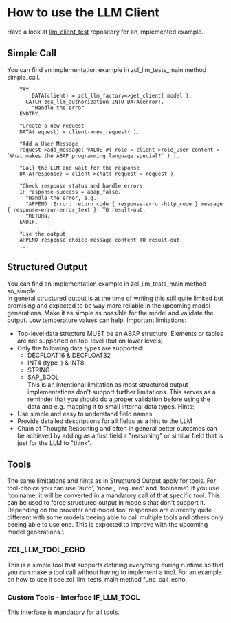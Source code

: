 # How to use the LLM Client

Have a look at [llm_client_test](https://github.com/abap-ai/llm_client_tests) repository for an implemented example.

## Simple Call

You can find an implementation example in zcl_llm_tests_main method simple_call.

```abap
    TRY.
        DATA(client) = zcl_llm_factory=>get_client( model ).
      CATCH zcx_llm_authorization INTO DATA(error).
        "Handle the error
    ENDTRY.

    "Create a new request
    DATA(request) = client->new_request( ).

    "Add a User Message
    request->add_message( VALUE #( role = client->role_user content = `What makes the ABAP programming language special?` ) ).

    "Call the LLM and wait for the response
    DATA(response) = client->chat( request = request ).

    "Check response status and handle errors
    IF response-success = abap_false.
      "Handle the error, e.g.:
      "APPEND |Error: return code { response-error-http_code } message { response-error-error_text }| TO result-out.
      "RETURN.
    ENDIF.

    "Use the output
    APPEND response-choice-message-content TO result-out.
    ...
```

## Structured Output

You can find an implementation example in zcl_llm_tests_main method so_simple.\
In general structured output is at the time of writing this still quite limited but promising and expected to be way more reliable in the upcoming model generations. Make it as simple as possible for the model and validate the output. Low temperature values can help.
Important limitations:

- Top-level data structure MUST be an ABAP structure. Elements or tables are not supported on top-level (but on lower levels).
- Only the following data types are supported:
  - DECFLOAT16 & DECFLOAT32
  - INT4 (type i) & INT8
  - STRING
  - SAP_BOOL\
    This is an intentional limitation as most structured output implementations don't support further limitations. This serves as a reminder that you should do a proper validation before using the data and e.g. mapping it to small internal data types.
Hints:
- Use simple and easy to understand field names
- Provide detailed descriptions for all fields as a hint to the LLM
- Chain of Thought Reasoning and often in general better outcomes can be achieved by adding as a first field a "reasoning" or similar field that is just for the LLM to "think".

## Tools

The same limitations and hints as in Structured Output apply for tools. For tool-choice you can use 'auto', 'none', 'required' and 'toolname'. If you use 'toolname' it will be converted in a mandatory call of that specific tool. This can be used to force structured output in models that don't support it.\
Depending on the provider and model tool responses are currently quite different with some models beeing able to call multiple tools and others only beeing able to use one. This is expected to improve with the upcoming model generations.\

### ZCL_LLM_TOOL_ECHO

This is a simple tool that supports defining everything during runtime so that you can make a tool call without having to implement a tool. For an example on how to use it see zcl_llm_tests_main method func_call_echo.

### Custom Tools - Interface IF_LLM_TOOL

This interface is mandatory for all tools.
